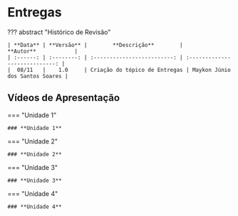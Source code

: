 # **Entregas**

??? abstract "Histórico de Revisão"

    | **Data** | **Versão** |        **Descrição**        |           **Autor**            |
    | :------: | :--------: | :-------------------------: | :----------------------------: |
    |  08/11   |    1.0     | Criação do tópico de Entregas | Maykon Júnio dos Santos Soares |

## **Vídeos de Apresentação**

=== "Unidade 1"

    ### **Unidade 1**

=== "Unidade 2"

    ### **Unidade 2**

=== "Unidade 3"

    ### **Unidade 3**

=== "Unidade 4"

    ### **Unidade 4**

